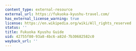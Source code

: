 ```yaml
---
content_type: external-resource
external_url: https://fukuoka-kyushu-travel.com/
has_external_license_warning: true
license: https://en.wikipedia.org/wiki/All_rights_reserved
status: ''
title: Fukuoka Kyushu Guide
uid: 42755f80-93a8-4bc6-a82d-7b30682582c0
wayback_url: ''
---
```

